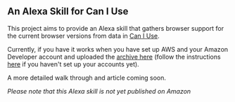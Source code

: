 ## An Alexa Skill for Can I Use

This project aims to provide an Alexa skill that gathers browser support for the current browser versions from data in [Can I Use](http://caniuse.com).

Currently, if you have  it works when you have set up AWS and your Amazon Developer account and uploaded the [archive here](https://github.com/remotesynth/AlexaCanIUse/blob/master/src/Archive.zip) (follow the instructions [here](https://developer.amazon.com/public/community/post/Tx3DVGG0K0TPUGQ/New-Alexa-Skills-Kit-Template:-Step-by-Step-Guide-to-Build-a-Fact-Skill) if you haven't set up your accounts yet).

A more detailed walk through and article coming soon.

_Please note that this Alexa skill is not yet published on Amazon_